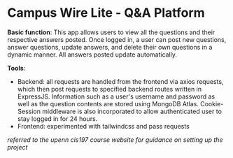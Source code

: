 # Campus Wire Lite - Q&A Platform

**Basic function**: This app allows users to view all the questions and their respective answers posted. Once logged in, a user can post new questions, answer questions, update answers, and delete their own questions in a dynamic manner. All answers posted update automatically.

**Tools**: 
- Backend: all requests are handled from the frontend via axios requests, which then post requests to specified backend routes written in ExpressJS. Information such as a user's username and password as well as the question contents are stored using MongoDB Atlas. Cookie-Session middleware is also incorporated to allow authenticated user to stay logged in for 24 hours.
- Frontend: experimented with tailwindcss and pass requests 

*referred to the upenn cis197 course website for guidance on setting up the project*
